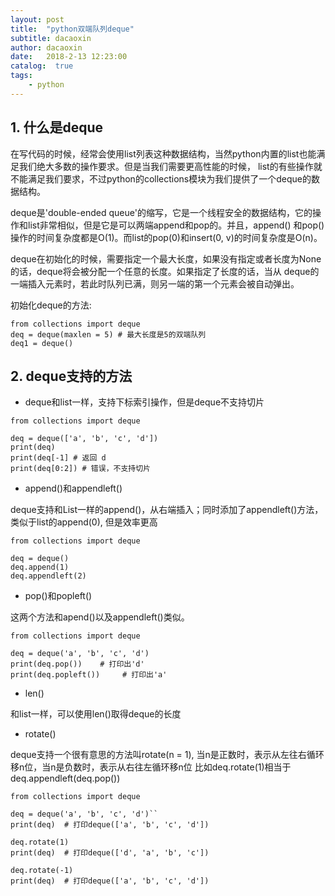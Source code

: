 ```yaml
---
layout: post
title:  "python双端队列deque"
subtitle: dacaoxin
author: dacaoxin
date:   2018-2-13 12:23:00
catalog:  true
tags:
    - python
---
```


## 1. 什么是deque

在写代码的时候，经常会使用list列表这种数据结构，当然python内置的list也能满足我们绝大多数的操作要求。但是当我们需要更高性能的时候，
list的有些操作就不能满足我们要求，不过python的collections模块为我们提供了一个deque的数据结构。

deque是'double-ended queue'的缩写，它是一个线程安全的数据结构，它的操作和list非常相似，但是它是可以两端append和pop的。并且，append()
和pop()操作的时间复杂度都是O(1)。而list的pop(0)和insert(0, v)的时间复杂度是O(n)。

deque在初始化的时候，需要指定一个最大长度，如果没有指定或者长度为None的话，deque将会被分配一个任意的长度。如果指定了长度的话，当从
deque的一端插入元素时，若此时队列已满，则另一端的第一个元素会被自动弹出。

初始化deque的方法:

```
from collections import deque
deq = deque(maxlen = 5) # 最大长度是5的双端队列
deq1 = deque()
```

## 2. deque支持的方法

* deque和list一样，支持下标索引操作，但是deque不支持切片

```
from collections import deque

deq = deque(['a', 'b', 'c', 'd'])
print(deq)
print(deq[-1] # 返回 d
print(deq[0:2]) # 错误，不支持切片

```

* append()和appendleft()

deque支持和List一样的append()，从右端插入；同时添加了appendleft()方法，类似于list的append(0), 但是效率更高

```
from collections import deque

deq = deque()
deq.append(1)
deq.appendleft(2)
```

* pop()和popleft()

这两个方法和apend()以及appendleft()类似。

```
from collections import deque

deq = deque('a', 'b', 'c', 'd')
print(deq.pop())    # 打印出'd'
print(deq.popleft())     # 打印出'a'

```

* len()

和list一样，可以使用len()取得deque的长度

* rotate()

deque支持一个很有意思的方法叫rotate(n = 1), 当n是正数时，表示从左往右循环移n位，当n是负数时，表示从右往左循环移n位
比如deq.rotate(1)相当于deq.appendleft(deq.pop())

```
from collections import deque

deq = deque('a', 'b', 'c', 'd')``
print(deq)  # 打印deque(['a', 'b', 'c', 'd'])

deq.rotate(1)
print(deq)  # 打印deque(['d', 'a', 'b', 'c'])

deq.rotate(-1)
print(deq)  # 打印deque(['a', 'b', 'c', 'd'])
```
